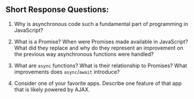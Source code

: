 ## Short Response Questions:

1. Why is asynchronous code such a fundamental part of programming in JavaScript?

2. What is a Promise? When were Promises made available in JavaScript? What did they replace and why do they represent an improvement on the previous way asynchronous functions were handled?

3. What are `async` functions? What is their relationship to Promises? What improvements does `async`/`await` introduce?

4. Consider one of your favorite apps. Describe one feature of that app that is likely powered by AJAX.
